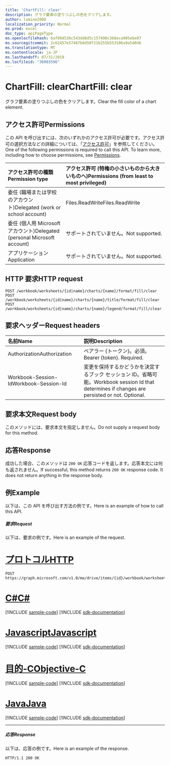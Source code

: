 ```yaml
---
title: 'ChartFill: clear'
description: グラフ要素の塗りつぶしの色をクリアします。
author: lumine2008
localization_priority: Normal
ms.prod: excel
doc_type: apiPageType
ms.openlocfilehash: 6af09d536c543dd8d5c157490c368eca905ebe07
ms.sourcegitcommit: 2c62457e57467b8d50f21b255b553106a9a5d8d6
ms.translationtype: MT
ms.contentlocale: ja-JP
ms.lasthandoff: 07/31/2019
ms.locfileid: "36003596"
---
```

# <a name="chartfill-clear"></a><span data-ttu-id="7e372-103">ChartFill: clear</span><span class="sxs-lookup"><span data-stu-id="7e372-103">ChartFill: clear</span></span>

<span data-ttu-id="7e372-104">グラフ要素の塗りつぶしの色をクリアします。</span><span class="sxs-lookup"><span data-stu-id="7e372-104">Clear the fill color of a chart element.</span></span>
## <a name="permissions"></a><span data-ttu-id="7e372-105">アクセス許可</span><span class="sxs-lookup"><span data-stu-id="7e372-105">Permissions</span></span>
<span data-ttu-id="7e372-p101">この API を呼び出すには、次のいずれかのアクセス許可が必要です。アクセス許可の選択方法などの詳細については、「[アクセス許可](/graph/permissions-reference)」を参照してください。</span><span class="sxs-lookup"><span data-stu-id="7e372-p101">One of the following permissions is required to call this API. To learn more, including how to choose permissions, see [Permissions](/graph/permissions-reference).</span></span>

|<span data-ttu-id="7e372-108">アクセス許可の種類</span><span class="sxs-lookup"><span data-stu-id="7e372-108">Permission type</span></span>      | <span data-ttu-id="7e372-109">アクセス許可 (特権の小さいものから大きいものへ)</span><span class="sxs-lookup"><span data-stu-id="7e372-109">Permissions (from least to most privileged)</span></span>              |
|:--------------------|:---------------------------------------------------------|
|<span data-ttu-id="7e372-110">委任 (職場または学校のアカウント)</span><span class="sxs-lookup"><span data-stu-id="7e372-110">Delegated (work or school account)</span></span> | <span data-ttu-id="7e372-111">Files.ReadWrite</span><span class="sxs-lookup"><span data-stu-id="7e372-111">Files.ReadWrite</span></span>    |
|<span data-ttu-id="7e372-112">委任 (個人用 Microsoft アカウント)</span><span class="sxs-lookup"><span data-stu-id="7e372-112">Delegated (personal Microsoft account)</span></span> | <span data-ttu-id="7e372-113">サポートされていません。</span><span class="sxs-lookup"><span data-stu-id="7e372-113">Not supported.</span></span>    |
|<span data-ttu-id="7e372-114">アプリケーション</span><span class="sxs-lookup"><span data-stu-id="7e372-114">Application</span></span> | <span data-ttu-id="7e372-115">サポートされていません。</span><span class="sxs-lookup"><span data-stu-id="7e372-115">Not supported.</span></span> |

## <a name="http-request"></a><span data-ttu-id="7e372-116">HTTP 要求</span><span class="sxs-lookup"><span data-stu-id="7e372-116">HTTP request</span></span>
<!-- { "blockType": "ignored" } -->
```http
POST /workbook/worksheets/{id|name}/charts/{name}/format/fill/clear
POST /workbook/worksheets/{id|name}/charts/{name}/title/format/fill/clear
POST /workbook/worksheets/{id|name}/charts/{name}/legend/format/fill/clear

```
## <a name="request-headers"></a><span data-ttu-id="7e372-117">要求ヘッダー</span><span class="sxs-lookup"><span data-stu-id="7e372-117">Request headers</span></span>
| <span data-ttu-id="7e372-118">名前</span><span class="sxs-lookup"><span data-stu-id="7e372-118">Name</span></span>       | <span data-ttu-id="7e372-119">説明</span><span class="sxs-lookup"><span data-stu-id="7e372-119">Description</span></span>|
|:---------------|:----------|
| <span data-ttu-id="7e372-120">Authorization</span><span class="sxs-lookup"><span data-stu-id="7e372-120">Authorization</span></span>  | <span data-ttu-id="7e372-p102">ベアラー {トークン}。必須。</span><span class="sxs-lookup"><span data-stu-id="7e372-p102">Bearer {token}. Required.</span></span> |
| <span data-ttu-id="7e372-123">Workbook-Session-Id</span><span class="sxs-lookup"><span data-stu-id="7e372-123">Workbook-Session-Id</span></span>  | <span data-ttu-id="7e372-p103">変更を保持するかどうかを決定するブック セッション ID。省略可能。</span><span class="sxs-lookup"><span data-stu-id="7e372-p103">Workbook session Id that determines if changes are persisted or not. Optional.</span></span>|

## <a name="request-body"></a><span data-ttu-id="7e372-126">要求本文</span><span class="sxs-lookup"><span data-stu-id="7e372-126">Request body</span></span>
<span data-ttu-id="7e372-127">このメソッドには、要求本文を指定しません。</span><span class="sxs-lookup"><span data-stu-id="7e372-127">Do not supply a request body for this method.</span></span>

## <a name="response"></a><span data-ttu-id="7e372-128">応答</span><span class="sxs-lookup"><span data-stu-id="7e372-128">Response</span></span>

<span data-ttu-id="7e372-p104">成功した場合、このメソッドは `200 OK` 応答コードを返します。応答本文には何も返されません。</span><span class="sxs-lookup"><span data-stu-id="7e372-p104">If successful, this method returns `200 OK` response code. It does not return anything in the response body.</span></span>

## <a name="example"></a><span data-ttu-id="7e372-131">例</span><span class="sxs-lookup"><span data-stu-id="7e372-131">Example</span></span>
<span data-ttu-id="7e372-132">以下は、この API を呼び出す方法の例です。</span><span class="sxs-lookup"><span data-stu-id="7e372-132">Here is an example of how to call this API.</span></span>
##### <a name="request"></a><span data-ttu-id="7e372-133">要求</span><span class="sxs-lookup"><span data-stu-id="7e372-133">Request</span></span>
<span data-ttu-id="7e372-134">以下は、要求の例です。</span><span class="sxs-lookup"><span data-stu-id="7e372-134">Here is an example of the request.</span></span>

# <a name="httptabhttp"></a>[<span data-ttu-id="7e372-135">プロトコル</span><span class="sxs-lookup"><span data-stu-id="7e372-135">HTTP</span></span>](#tab/http)
<!-- {
  "blockType": "request",
  "name": "chartfill_clear"
}-->
```http
POST https://graph.microsoft.com/v1.0/me/drive/items/{id}/workbook/worksheets/{id|name}/charts/{name}/format/fill/clear
```
# <a name="ctabcsharp"></a>[<span data-ttu-id="7e372-136">C#</span><span class="sxs-lookup"><span data-stu-id="7e372-136">C#</span></span>](#tab/csharp)
[!INCLUDE [sample-code](../includes/snippets/csharp/chartfill-clear-csharp-snippets.md)]
[!INCLUDE [sdk-documentation](../includes/snippets/snippets-sdk-documentation-link.md)]

# <a name="javascripttabjavascript"></a>[<span data-ttu-id="7e372-137">Javascript</span><span class="sxs-lookup"><span data-stu-id="7e372-137">Javascript</span></span>](#tab/javascript)
[!INCLUDE [sample-code](../includes/snippets/javascript/chartfill-clear-javascript-snippets.md)]
[!INCLUDE [sdk-documentation](../includes/snippets/snippets-sdk-documentation-link.md)]

# <a name="objective-ctabobjc"></a>[<span data-ttu-id="7e372-138">目的-C</span><span class="sxs-lookup"><span data-stu-id="7e372-138">Objective-C</span></span>](#tab/objc)
[!INCLUDE [sample-code](../includes/snippets/objc/chartfill-clear-objc-snippets.md)]
[!INCLUDE [sdk-documentation](../includes/snippets/snippets-sdk-documentation-link.md)]

# <a name="javatabjava"></a>[<span data-ttu-id="7e372-139">Java</span><span class="sxs-lookup"><span data-stu-id="7e372-139">Java</span></span>](#tab/java)
[!INCLUDE [sample-code](../includes/snippets/java/chartfill-clear-java-snippets.md)]
[!INCLUDE [sdk-documentation](../includes/snippets/snippets-sdk-documentation-link.md)]

---


##### <a name="response"></a><span data-ttu-id="7e372-140">応答</span><span class="sxs-lookup"><span data-stu-id="7e372-140">Response</span></span>
<span data-ttu-id="7e372-141">以下は、応答の例です。</span><span class="sxs-lookup"><span data-stu-id="7e372-141">Here is an example of the response.</span></span> 
<!-- {
  "blockType": "response",
  "truncated": true
} -->
```http
HTTP/1.1 200 OK
```

<!-- uuid: 8fcb5dbc-d5aa-4681-8e31-b001d5168d79
2015-10-25 14:57:30 UTC -->
<!-- {
  "type": "#page.annotation",
  "description": "ChartFill: clear",
  "keywords": "",
  "section": "documentation",
  "tocPath": "",
  "suppressions": [
  ]
}-->
